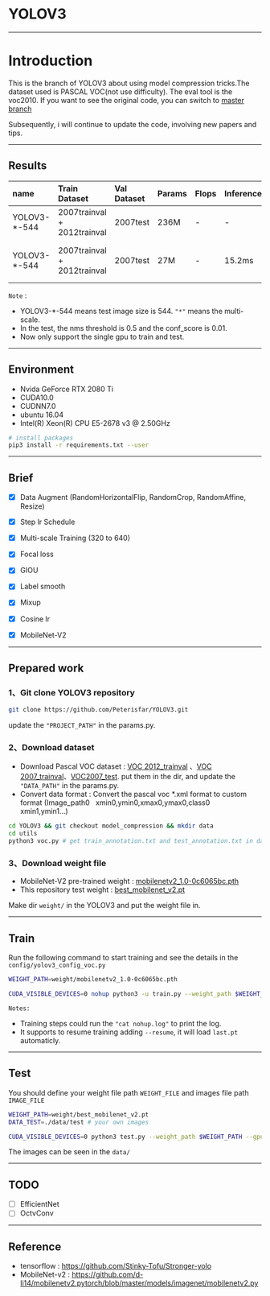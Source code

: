# YOLOV3
---
# Introduction
This is the branch of YOLOV3 about using model compression tricks.The dataset used is PASCAL VOC(not use difficulty). The eval tool is the voc2010. If you want to see the original code, you can switch to [master branch](https://github.com/Peterisfar/YOLOV3)

Subsequently, i will continue to update the code, involving new papers and tips.

---
## Results


| name | Train Dataset | Val Dataset | Params | Flops | Inference(GPU) | mAP | notes |
| :-----| :-----| :-----| :-----| :-----| :-----| :-----| :-----|
| YOLOV3-\*-544 | 2007trainval + 2012trainval | 2007test | 236M | - | - | 0.832 | darknet53 |
| YOLOV3-\*-544 | 2007trainval + 2012trainval | 2007test | 27M | - | 15.2ms | 0.792 | MobileNet-v2 & FPN(conv->dw+pw) |


`Note` : 

* YOLOV3-*-544 means test image size is 544. `"*"` means the multi-scale.
* In the test, the nms threshold is 0.5 and the conf_score is 0.01.
* Now only support the single gpu to train and test.

---
## Environment

* Nvida GeForce RTX 2080 Ti
* CUDA10.0
* CUDNN7.0
* ubuntu 16.04
* Intel(R) Xeon(R) CPU E5-2678 v3 @ 2.50GHz

```bash
# install packages
pip3 install -r requirements.txt --user
```

---
## Brief

* [x] Data Augment (RandomHorizontalFlip, RandomCrop, RandomAffine, Resize)
* [x] Step lr Schedule 
* [x] Multi-scale Training (320 to 640)
* [x] Focal loss
* [x] GIOU
* [x] Label smooth
* [x] Mixup
* [x] Cosine lr
* [x] MobileNet-V2


---
## Prepared work

### 1、Git clone YOLOV3 repository
```Bash
git clone https://github.com/Peterisfar/YOLOV3.git
```
update the `"PROJECT_PATH"` in the params.py.
### 2、Download dataset
* Download Pascal VOC dataset : [VOC 2012_trainval](http://host.robots.ox.ac.uk/pascal/VOC/voc2012/VOCtrainval_11-May-2012.tar) 、[VOC 2007_trainval](http://host.robots.ox.ac.uk/pascal/VOC/voc2007/VOCtrainval_06-Nov-2007.tar)、[VOC2007_test](http://host.robots.ox.ac.uk/pascal/VOC/voc2007/VOCtest_06-Nov-2007.tar). put them in the dir, and update the `"DATA_PATH"` in the params.py.
* Convert data format : Convert the pascal voc *.xml format to custom format (Image_path0 &nbsp; xmin0,ymin0,xmax0,ymax0,class0 &nbsp; xmin1,ymin1...)

```bash
cd YOLOV3 && git checkout model_compression && mkdir data
cd utils
python3 voc.py # get train_annotation.txt and test_annotation.txt in data/
```

### 3、Download weight file
* MobileNet-V2 pre-trained weight :  [mobilenetv2_1.0-0c6065bc.pth](https://pan.baidu.com/s/1BwObvtGalF2R2iE3u-XqhQ) 
* This repository test weight : [best_mobilenet_v2.pt](https://pan.baidu.com/s/1UHVSgqSg2OZhlcwAe-UJ8g)

Make dir `weight/` in the YOLOV3 and put the weight file in.

---
## Train

Run the following command to start training and see the details in the `config/yolov3_config_voc.py`

```Bash
WEIGHT_PATH=weight/mobilenetv2_1.0-0c6065bc.pth

CUDA_VISIBLE_DEVICES=0 nohup python3 -u train.py --weight_path $WEIGHT_PATH --gpu_id 0 > nohup.log 2>&1 &

```

`Notes:`

* Training steps could run the `"cat nohup.log"` to print the log.
* It supports to resume training adding `--resume`, it will load `last.pt` automaticly.

---
## Test
You should define your weight file path `WEIGHT_FILE` and images file path `IMAGE_FILE`
```Bash
WEIGHT_PATH=weight/best_mobilenet_v2.pt
DATA_TEST=./data/test # your own images

CUDA_VISIBLE_DEVICES=0 python3 test.py --weight_path $WEIGHT_PATH --gpu_id 0 --visiual $DATA_TEST --eval

```
The images can be seen in the `data/`

---
## TODO

* [ ] EfficientNet
* [ ] OctvConv

---
## Reference

* tensorflow : https://github.com/Stinky-Tofu/Stronger-yolo
* MobileNet-v2 : https://github.com/d-li14/mobilenetv2.pytorch/blob/master/models/imagenet/mobilenetv2.py

